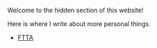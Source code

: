 Welcome to the hidden section of this website!

Here is where I write about more personal things.


 - [FTTA](https://github.com/jerrytigerxu/way-reality-life/tree/master/src/hidden/jeretigerxu/FTTA)
